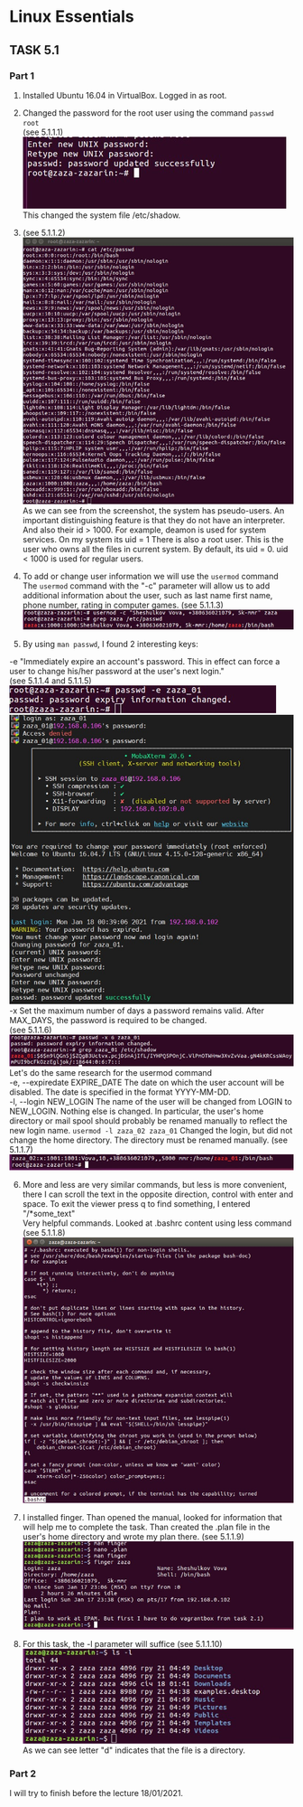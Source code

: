# Linux Essentials
## TASK 5.1
### Part 1

1. Installed Ubuntu 16.04 in VirtualBox. Logged in as root.

2. Changed the password for the root user using the command
`passwd root`</br>(see 5.1.1.1)</br>
![5.1.1.1](./images/5.1.1.1.jpg)</br>
This changed the system file /etc/shadow.

3. (see 5.1.1.2)</br>
![5.1.1.2](./images/5.1.1.2.jpg)</br>
As we can see from the screenshot, the system has pseudo-users. An important distinguishing feature is that they do not have an interpreter. And also their id > 1000.
For example, deamon is used for system services. On my system its uid = 1
There is also a root user. This is the user who owns all the files in current system.
By default, its uid = 0.
uid < 1000 is used for regular users.

4. To add or change user information we will use the `usermod` command
The `usermod` command with the "-c" parameter will allow us to add additional information about the user, such as last name first name,
phone number, rating in computer games.
(see 5.1.1.3)</br>
![5.1.1.3](./images/5.1.1.3.jpg)

5. By using `man passwd`, I found 2 interesting keys:</br>

  -e "Immediately expire an account's password. This in effect can force a user
to change his/her password at the user's next login."</br>
(see 5.1.1.4 and 5.1.1.5)</br>
![5.1.1.4](./images/5.1.1.4.jpg)</br>
![5.1.1.5](./images/5.1.1.5.jpg)</br>
 -x Set the maximum number of days a password remains valid. After MAX_DAYS, the password is required to be changed.</br>
(see 5.1.1.6)</br>
![5.1.1.6](./images/5.1.1.6.jpg)</br>
Let's do the same research for the usermod command</br>
 -e, --expiredate EXPIRE_DATE
    The date on which the user account will be disabled. The date is
    specified in the format YYYY-MM-DD.</br>
 -l, --login NEW_LOGIN
    The name of the user will be changed from LOGIN to NEW_LOGIN. Nothing
    else is changed. In particular, the user's home directory or mail spool should probably be renamed manually to reflect the new login name.
    ```
    usermod -l zaza_02 zaza_01
    ```
    Changed the login, but did not change the home directory. The directory must be renamed manually. (see 5.1.1.7)
    ![5.1.1.7](./images/5.1.1.7.jpg)

6. More and less are very similar commands, but less is more convenient, there I can scroll the text in the opposite direction,
control with enter and space. To exit the viewer press q
to find something, I entered "/*some_text"</br>
Very helpful commands. Looked at .bashrc content using less command
(see 5.1.1.8)
![5.1.1.8](./images/5.1.1.8.jpg)

7. I installed finger. Than opened the manual, looked for information that will help me to complete the task.
Than created the .plan file in the user's home directory and wrote my plan there. (see 5.1.1.9)
![5.1.1.9](./images/5.1.1.9.jpg)

8. For this task, the -l parameter will suffice
(see 5.1.1.10)</br>
![5.1.1.10](./images/5.1.1.10.jpg)
As we can see  letter "d" indicates that the file is a directory.

### Part 2

I will try to finish before the lecture 18/01/2021.
